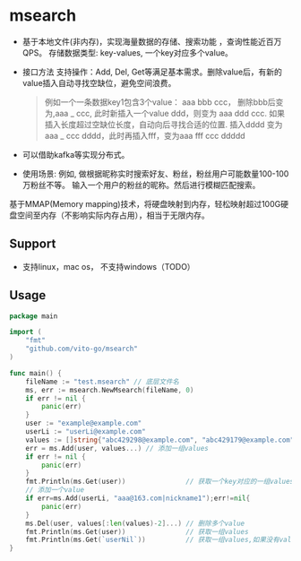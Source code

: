 # msearch

- 基于本地文件(非内存)，实现海量数据的存储、搜索功能 ，查询性能近百万QPS。 存储数据类型: key-values, 一个key对应多个value。

- 接口方法 支持操作：Add, Del, Get等满足基本需求。删除value后，有新的value插入自动寻找空缺位，避免空间浪费。

  > 例如一个一条数据key1包含3个value： aaa bbb ccc， 删除bbb后变为,aaa _ ccc, 此时新插入一个value ddd，则变为 aaa ddd ccc. 如果插入长度超过空缺位长度，自动向后寻找合适的位置. 插入dddd 变为aaa _ ccc dddd，此时再插入fff，变为aaa fff ccc ddddd

- 可以借助kafka等实现分布式。

- 使用场景: 例如, 做根据昵称实时搜索好友、粉丝，粉丝用户可能数量100-100万粉丝不等。 输入一个用户的粉丝的昵称。然后进行模糊匹配搜索。

基于MMAP(Memory mapping)技术，将硬盘映射到内存，轻松映射超过100G硬盘空间至内存（不影响实际内存占用），相当于无限内存。

## Support
- 支持linux，mac os， 不支持windows（TODO）

## Usage
```go
package main

import (    
	"fmt"
	"github.com/vito-go/msearch"
)

func main() {
	fileName := "test.msearch" // 底层文件名
	ms, err := msearch.NewMsearch(fileName, 0)
	if err != nil {
		panic(err)
	}
	user := "example@example.com"
	userLi := "userLi@example.com"
	values := []string{"abc429298@example.com", "abc429179@example.com", "abc429178@example.com", "abc429177@example.com", "abc429176@example.com", "kadhx11@example.com", "kadhx1@example.com", "1101010022@example.com"}
	err = ms.Add(user, values...) // 添加一组values
	if err != nil {
		panic(err)
	}
	fmt.Println(ms.Get(user))               // 获取一个key对应的一组values   
	// 添加一个value
	if err=ms.Add(userLi, "aaa@163.com|nickname1");err!=nil{
		panic(err)
	} 
	ms.Del(user, values[:len(values)-2]...) // 删除多个value
	fmt.Println(ms.Get(user))               // 获取一组values
	fmt.Println(ms.Get(`userNil`))          // 获取一组values,如果没有values返回空数组。 
}

```